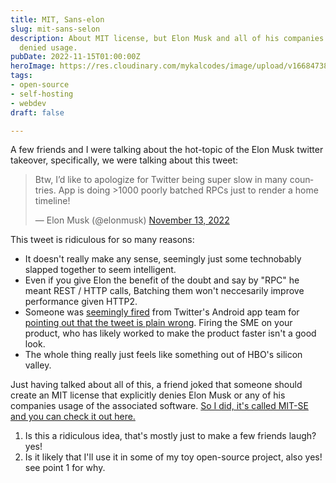 ```yaml
---
title: MIT, Sans-elon
slug: mit-sans-selon
description: About MIT license, but Elon Musk and all of his companies are explicitly
  denied usage.
pubDate: 2022-11-15T01:00:00Z
heroImage: https://res.cloudinary.com/mykalcodes/image/upload/v1668473838/Mykal%20Codes/MIT-SE_1_k6tpdk.png
tags:
- open-source
- self-hosting
- webdev
draft: false

---
```

A few friends and I were talking about the hot-topic of the Elon Musk twitter takeover, specifically, we were talking about this tweet: 

<blockquote class="twitter-tweet"><p lang="en" dir="ltr">Btw, I’d like to apologize for Twitter being super slow in many countries. App is doing &gt;1000 poorly batched RPCs just to render a home timeline!</p>&mdash; Elon Musk (@elonmusk) <a href="https://twitter.com/elonmusk/status/1591853644944932865?ref_src=twsrc%5Etfw">November 13, 2022</a></blockquote> <script async src="https://platform.twitter.com/widgets.js" charset="utf-8"></script>

This tweet is ridiculous for so many reasons: 
- It doesn't really make any sense, seemingly just some technobably slapped together to seem intelligent. 
- Even if you give Elon the benefit of the doubt and say by "RPC" he meant REST / HTTP calls, Batching them won't neccesarily improve performance given HTTP2. 
- Someone was [seemingly fired](https://twitter.com/MattBinder/status/1592193172830318592) from Twitter's Android app team for [pointing out that the tweet is plain wrong](https://twitter.com/EricFrohnhoefer/status/1591902285403418624). Firing the SME on your product, who has likely worked to make the product faster isn't a good look. 
- The whole thing really just feels like something out of HBO's silicon valley. 

Just having talked about all of this, a friend joked that someone should create an MIT license that explicitly denies Elon Musk or any of his companies usage of the associated software. [So I did, it's called MIT-SE and you can check it out here.](https://github.com/MykalMachon/MIT-SE) 

1. Is this a ridiculous idea, that's mostly just to make a few friends laugh? yes!
2. Is it likely that I'll use it in some of my toy open-source project, also yes! see point 1 for why. 
